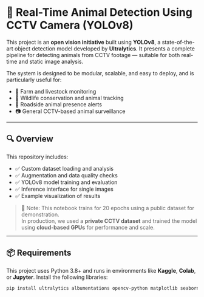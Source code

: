 # 📡 Real-Time Animal Detection Using CCTV Camera (YOLOv8)


This project is an **open vision initiative** built using **YOLOv8**, a state-of-the-art object detection model developed by **Ultralytics**. It presents a complete pipeline for detecting animals from CCTV footage — suitable for both real-time and static image analysis. 

The system is designed to be modular, scalable, and easy to deploy, and is particularly useful for:

- 🐄 Farm and livestock monitoring  
- 🐘 Wildlife conservation and animal tracking  
- 🚧 Roadside animal presence alerts  
- 📷 General CCTV-based animal surveillance
---

## 🔍 Overview

This repository includes:

- ✅ Custom dataset loading and analysis
- ✅ Augmentation and data quality checks
- ✅ YOLOv8 model training and evaluation
- ✅ Inference interface for single images
- ✅ Example visualization of results

> 📌 Note: This notebook trains for 20 epochs using a public dataset for demonstration.  
In production, we used a **private CCTV dataset** and trained the model using **cloud-based GPUs** for performance and scale.

---

## 📦 Requirements

This project uses Python 3.8+ and runs in environments like **Kaggle**, **Colab**, or **Jupyter**. Install the following libraries:

```bash
pip install ultralytics albumentations opencv-python matplotlib seaborn
